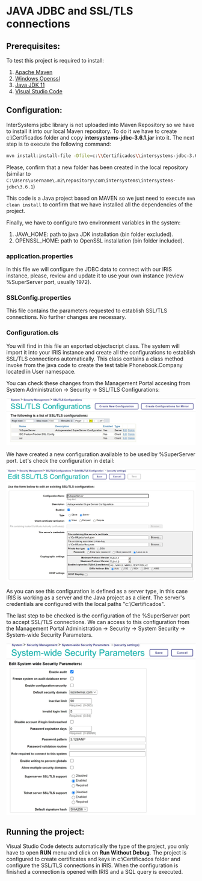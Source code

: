 # JAVA JDBC and SSL/TLS connections
## Prerequisites:

To test this project is required to install:

1. [Apache Maven](https://dlcdn.apache.org/maven/maven-3/3.9.1/binaries/apache-maven-3.9.1-bin.zip)
2. [Windows Openssl](https://slproweb.com/download/Win64OpenSSL_Light-3_1_0.exe)
3. [Java JDK 11](https://www.oracle.com/es/java/technologies/javase/jdk11-archive-downloads.html#license-lightbox)
4. [Visual Studio Code](https://code.visualstudio.com/download)

## Configuration:

InterSystems jdbc library is not uploaded into Maven Repository so we have to install it into our local Maven repository. To do it we have to create c:\Certificados folder and copy **intersystems-jdbc-3.6.1.jar** into it. The next step is to execute the following command:

```bash
mvn install:install-file -Dfile=c:\\Certificados\\intersystems-jdbc-3.6.1.jar -DgroupId=com.intersystems -DartifactId=intersystems-jdbc -Dversion=3.6.1 -Dpackaging=jar
```
Please, confirm that a new folder has been created in the local repository (similar to `C:\Users\username\.m2\repository\com\intersystems\intersystems-jdbc\3.6.1`)

This code is a Java project based on MAVEN so we just need to execute `mvn clean install` to confirm that we have installed all the dependencies of the project.

Finally, we have to configure two environment variables in the system:
1. JAVA_HOME: path to java JDK installation (bin folder excluded).
2. OPENSSL_HOME: path to OpenSSL installation (bin folder included).

### application.properties

In this file we will configure the JDBC data to connect with our IRIS instance, please, review and update it to use your own instance (review %SuperServer port, usually 1972).

### SSLConfig.properties

This file contains the parameters requested to establish SSL/TLS connections. No further changes are necessary.

### Configuration.cls

You will find in this file an exported objectscript class. The system will import it into your IRIS instance and create all the configurations to establish SSL/TLS connections automatically. This class contains a class method invoke from the java code to create the test table Phonebook.Company located in User namespace.

You can check these changes from the Management Portal accesing from System Administration -> Security -> SSL/TLS Configurations:

![SSL/TLS configs](images/SuperServerTLSMenu.JPG)

We have created a new configuration available to be used by %SuperServer port. Let's check the configuration in detail:

![SSL/TLS configs](images/SuperServerTLS.JPG)

As you can see this configuration is defined as a server type, in this case IRIS is working as a server and the Java project as a client. The server's credentials are configured with the local paths "c:\Certificados".

The last step to be checked is the configuration of the %SuperServer port to accept SSL/TLS connections. We can access to this configuration from the Management Portal Administration -> Security -> System Security -> System-wide Security Parameters.

![SSL/TLS configs](images/SuperServerTLSEnabled.JPG)

## Running the project:

Visual Studio Code detects automatically the type of the project, you only have to open **RUN** menu and click on **Run Without Debug**. The project is configured to create certificates and keys in c:\Certificados folder and configure the SSL/TLS connections in IRIS. When the configuration is finished a connection is opened with IRIS and a SQL query is executed. 

